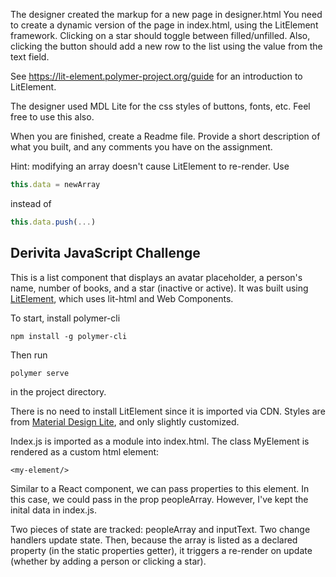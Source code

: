 The designer created the markup for a new page in designer.html
You need to create a dynamic version of the page in index.html, using the LitElement framework. Clicking on a star should toggle between filled/unfilled. Also, clicking the button should add a new row to the list using the value from the text field.

See https://lit-element.polymer-project.org/guide for an introduction to LitElement.

The designer used MDL Lite for the css styles of buttons, fonts, etc. Feel free to use this also. 

When you are finished, create a Readme file. Provide a short description of what you built,  and any comments you have on the assignment.

Hint: modifying an array doesn't cause LitElement to re-render. Use 
```javascript
this.data = newArray
```
instead of 
```javascript
this.data.push(...)
```

## Derivita JavaScript Challenge

This is a list component that displays an avatar placeholder, a person's name, number of books, and a star (inactive or active). It was built using [LitElement](https://lit-element.polymer-project.org/), which uses lit-html and Web Components.

To start, install polymer-cli

```
npm install -g polymer-cli
```
Then run 
```
polymer serve
```
in the project directory.

There is no need to install LitElement since it is imported via CDN. Styles are from [Material Design Lite](https://getmdl.io/), and only slightly customized.

Index.js is imported as a module into index.html. The class MyElement is rendered as a custom html element:
```
<my-element/>
```
Similar to a React component, we can pass properties to this element. In this case, we could pass in the prop peopleArray. However, I've kept the inital data in index.js. 

Two pieces of state are tracked: peopleArray and inputText. Two change handlers update state. Then, because the array is listed as a declared property (in the static properties getter), it triggers a re-render on update (whether by adding a person or clicking a star).
